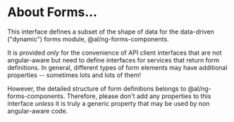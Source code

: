 # About Forms...

This interface defines a subset of the shape of data for the data-driven ("dynamic") forms module, @al/ng-forms-components.

It is provided _only_ for the convenience of API client interfaces that are not angular-aware but need to define interfaces
for services that return form definitions.  In general, different types of form elements may have additional properties --
sometimes lots and lots of them!

However, the detailed structure of form definitions belongs to @al/ng-forms-components.  Therefore, please don't add any
properties to this interface *unless* it is truly a generic property that may be used by non angular-aware code.
